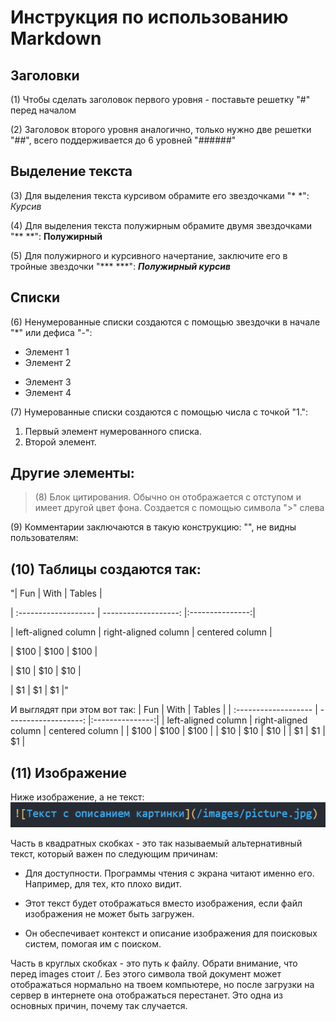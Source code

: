 # Инструкция по использованию Markdown

## Заголовки

(1) Чтобы сделать заголовок первого уровня - поставьте решетку "#" перед началом

(2) Заголовок второго уровня аналогично, только нужно две решетки "##", всего поддерживается до 6 уровней "######"

## Выделение текста

(3) Для выделения текста курсивом обрамите его звездочками "* *":  
*Курсив*

(4) Для выделения текста полужирным обрамите двумя звездочками "** **": 
**Полужирный**

(5) Для полужирного и курсивного начертание, заключите его в тройные звездочки "*** ***":
***Полужирный курсив***

## Списки
(6) Ненумерованные списки создаются с помощью звездочки в начале "*" или дефиса "-":

* Элемент 1
* Элемент 2
- Элемент 3
- Элемент 4

(7) Нумерованные списки создаются с помощью числа с точкой "1.":

1. Первый элемент нумерованного списка.
2. Второй элемент.


## Другие элементы:

> (8) Блок цитирования. Обычно он отображается с отступом и имеет другой цвет фона. Создается с помощью символа ">" слева

(9) Комментарии заключаются в такую конструкцию: "<!--- комментарий --->", не видны пользователям: 
<!--- комментарий --->

## (10) Таблицы создаются так:

"| Fun                  | With                 | Tables          |

| :------------------- | -------------------: |:---------------:|

| left-aligned column  | right-aligned column | centered column |

| $100                 | $100                 | $100            |

| $10                  | $10                  | $10             |

| $1                   | $1                   | $1              |"

И выглядят при этом вот так:
| Fun                  | With                 | Tables          |
| :------------------- | -------------------: |:---------------:|
| left-aligned column  | right-aligned column | centered column |
| $100                 | $100                 | $100            |
| $10                  | $10                  | $10             |
| $1                   | $1                   | $1              |

## (11) Изображение
Ниже изображение, а не текст:
![Текст в виде картинки](/Images/AddingAnImageText.png)

Часть в квадратных скобках - это так называемый альтернативный текст, который важен по следующим причинам:

- Для доступности. Программы чтения с экрана читают именно его. Например, для тех, кто плохо видит.

- Этот текст будет отображаться вместо изображения, если файл изображения не может быть загружен.

- Он обеспечивает контекст и описание изображения для поисковых систем, помогая им с поиском.

Часть в круглых скобках - это путь к файлу. Обрати внимание, что перед images стоит /. Без этого символа твой документ может отображаться нормально на твоем компьютере, но после загрузки на сервер в интернете она отображаться перестанет. Это одна из основных причин, почему так случается.
